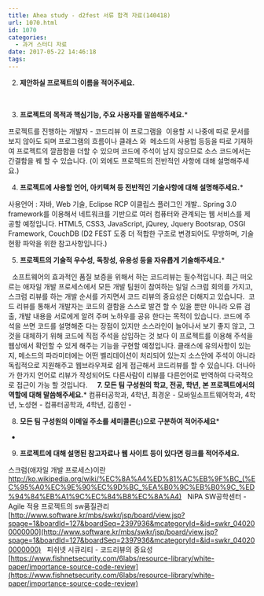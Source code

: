 ```yaml
---
title: Ahea study - d2fest 서류 합격 자료(140418)
url: 1070.html
id: 1070
categories:
  - 과거 스터디 자료
date: 2017-05-22 14:46:18
tags:
---
```


2.  **제안하실 프로젝트의 이름을 적어주세요.**

 

3.  **프로젝트의 목적과 핵심기능, 주요 사용자를 말씀해주세요.***

프로젝트를 진행하는 개발자 \- 코드리뷰 이 프로그램을  이용할 시 나중에 따로 문서를 보지 않아도 되며 프로그램의 흐름이나 클래스 와  메소드의 사용법 등등을 따로 기재하여 프로젝트의 깔끔함을 더할 수 있으며 코드에 주석이 남지 않으므로 소스 코드에서는 간결함을 꿰 할 수 있습니다. (이 외에도 프로젝트의 전반적인 사항에 대해 설명해주세요.)

4.  **프로젝트에 사용할 언어, 아키텍쳐 등 전반적인 기술사항에 대해 설명해주세요.***

사용언어 : 자바, Web 기술, Eclipse RCP 이클립스 플러그인 개발.. Spring 3.0 framework를 이용해서 네트워크를 기반으로 여러 컴퓨터와 관계되는 웹 서비스를 제공할 예정입니다. HTML5, CSS3, JavaScript, jQurey, Jquery Bootsrap, OSGI Framework, CouchDB (D2 FEST 도중 더 적합한 구조로 변경되어도 무방하며, 기술현황 파악을 위한 참고사항입니다.)  

5.  **프로젝트의 기술적 우수성, 독창성, 유용성 등을 자유롭게 기술해주세요.***

  소프트웨어의 효과적인 품질 보증을 위해서 하는 코드리뷰는 필수적입니다. 최근 떠오르는 애자일 개발 프로세스에서 모든 개발 팀원이 참여하는 일일 스크럼 회의를 가지고, 스크럼 리뷰를 하는 개발 순서를 가지면서 코드 리뷰의 중요성은 더해지고 있습니다.  코드 리뷰를 통해서 개발자는 코드의 결함을 스스로 발견 할 수 있을 뿐만 아니라 오류 검출, 개발 내용을 서로에게 알려 주며 노하우를 공유 한다는 목적이 있습니다. 코드에 주석을 쓰면 코드를 설명해준 다는 장점이 있지만 소스라인이 늘어나서 보기 좋지 않고, 그것을 대체하기 위해 코드에 직접 주석을 삽입하는 것 보다 이 프로젝트를 이용해 주석을 웹상에서 확인할 수 있게 해주는 기능을 구현할 예정입니다. 클래스에 유의사항이 있는지, 메소드의 파라미터에는 어떤 벨리데이션이 처리되어 있는지 소스안에 주석이 아니라 독립적으로 지원해주고 웹브라우져로 쉽게 접근해서 코드리뷰를 할 수 있습니다. 더나아가 한가지 언어로 리뷰가 작성되어도 다른사람이 리뷰를 다른언어로 번역하여 다국적으로 접근이 가능 할 것입니다.     **7\. 모든 팀 구성원의 학교, 전공, 학년, 본 프로젝트에서의 역할에 대해 말씀해주세요.*** 컴퓨터공학과, 4학년, 최경운 - 모바일소프트웨어학과, 4학년, 노성현 - 컴퓨터공학과, 4학년, 김종인 -  

8.  **모든 팀 구성원의 이메일 주소를 세미콜론(;)으로 구분하여 적어주세요***

-

9.  **프로젝트에 대해 설명된 참고자료나 웹 사이트 등이 있다면 링크를 적어주세요.**

스크럼(애자일 개발 프로세스)이란   http://ko.wikipedia.org/wiki/%EC%8A%A4%ED%81%AC%EB%9F%BC_(%EC%95%A0%EC%9E%90%EC%9D%BC_%EA%B0%9C%EB%B0%9C_%ED%94%84%EB%A1%9C%EC%84%B8%EC%8A%A4)   NiPA SW공학센터 - Agile 적용 프로젝트의 sw품질관리 [http://www.software.kr/mbs/swkr/jsp/board/view.jsp?spage=1&boardId=127&boardSeq=2397936&mcategoryId=&id=swkr_040200000000](http://www.software.kr/mbs/swkr/jsp/board/view.jsp?spage=1&boardId=127&boardSeq=2397936&mcategoryId=&id=swkr_040200000000)   피쉬넷 시큐리티 \- 코드리뷰의 중요성 [https://www.fishnetsecurity.com/6labs/resource-library/white-paper/importance-source-code-review](https://www.fishnetsecurity.com/6labs/resource-library/white-paper/importance-source-code-review)